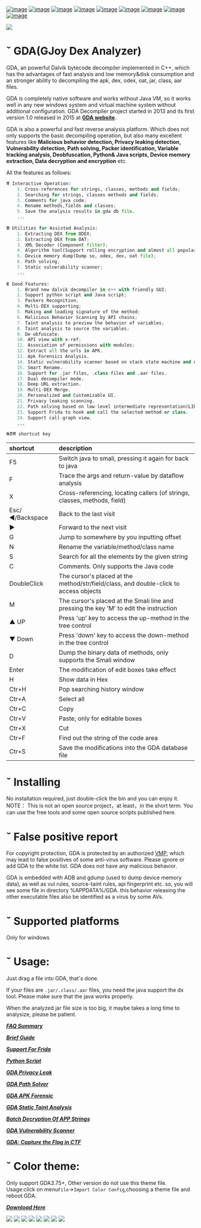 
[![image](https://img.shields.io/badge/website-GDA-brightgreen?logo=groupon)](http://www.gda.wiki:9090/?language=en)
[![image](https://img.shields.io/badge/Guide-Brief-brightgreen?logo=Talend&logoColor=red)](https://github.com/charles2gan/GDA-android-reversing-Tool/wiki)
[![image](https://img.shields.io/badge/Guide-PathSolver-brightgreen?logo=Talend&logoColor=red)](https://github.com/charles2gan/GDA-android-reversing-Tool/wiki/GDA-Path-Solver)
[![image](https://img.shields.io/badge/Guide-VulScanner-brightgreen?logo=Talend&logoColor=red)](https://github.com/charles2gan/GDA-android-reversing-Tool/wiki/GDA-Vulnerability-Scanner)
[![image](https://img.shields.io/badge/Guide-Script-brightgreen?logo=Talend&logoColor=red)](https://github.com/charles2gan/GDA-android-reversing-Tool/wiki/GDA-Python-scripts)
[![image](https://img.shields.io/badge/Guide-Taint%20Analysis-brightgreen?logo=Talend&logoColor=red)](https://github.com/charles2gan/GDA-android-reversing-Tool/wiki/GDA-Static-Taint-analysis)
[![image](https://img.shields.io/badge/Update-History-brightgreen?logo=Apache-Cassandra&logoColor=red)](http://www.gda.wiki:9090/update_list.php?language=en)
[![image](https://img.shields.io/badge/Chat-Zhihu-brightgreen?logo=Zhihu)](https://www.zhihu.com/people/gjden)
[![image](https://img.shields.io/badge/Chat-Twitter-brightgreen?logo=Twitter)](https://twitter.com/charles_gan1)

![](https://github.com/charles2gan/GDA-android-reversing-Tool/blob/master/GDA_PIC/mainpage.png)


# ˇ GDA(GJoy Dex Analyzer)

GDA, an powerful Dalvik bytecode decompiler implemented in C++, which has the advantages of fast analysis and low memory&disk consumption and an stronger ability to decompiling the apk, dex, odex, oat, jar, class, aar files.

GDA is completely native software and works without Java VM, so it works well in any new windows system and virtual machine system without additional configuration. GDA Decompiler project started in 2013 and its first version 1.0 released in 2015 at **[GDA website](http://www.gda.wiki:9090/index.php?language=en)**.

GDA is also a powerful and fast reverse analysis platform. Which does not only supports the basic decompiling operation, but also many excellent features like **Malicious behavior detection, Privacy leaking detection, Vulnerability detection, Path solving, Packer identification, Variable tracking analysis, Deobfuscation, Python& Java scripts, Device memory extraction, Data decryption and encryption** etc. 

All the features as follows:



```python
𝕬 Interactive Operation:
    1. Cross-references for strings, classes, methods and fields;
    2. Searching for strings, classes methods and fields;
    3. Comments for java code;
    4. Rename methods,fields and classes;
    5. Save the analysis results in gda db file.
    ...
  
𝕭 Utilities for Assisted Analysis:
    1. Extracting DEX from ODEX;
    2. Extracting DEX from OAT;
    3. XML Decoder (Component filter);
    4. Algorithm tool(Support rolling encryption and almost all popular encryption algorithms);
    5. Device memory dump(Dump so, odex, dex, oat file);
    6. Path solving;
    7. Static vulnerability scanner;
    ...
    
𝕮 Good Features:
    1. Brand new dalvik decompiler in c++ with friendly GUI;
    2. Support python script and Java script;
    3. Packers Recognition;
    4. Multi-DEX supporting;
    5. Making and loading signature of the method;
    6. Malicious Behavior Scanning by API chains;
    7. Taint analysis to preview the behavior of variables;
    8. Taint analysis to source the variables;
    9. De-obfuscate;
    10. API view with x-ref;
    11. Association of permissions with modules;
    12. Extract all the urls in APK.
    13. Apk Forensics Analysis.
    14. Static vulnerability scanner based on stack state machine and dynamic rule interpreter..
    15. Smart Rename.
    16. Support for .jar files, .class files and .aar files.
    17. Dual decompiler mode.
    18. Deep URL extraction.
    19. Multi-DEX Merge.
    20. Personalized and Customizable UI.
    21. Privacy leaking scanning.
    22. Path solving based on low-level intermediate representation(LIR).
    23. Support Frida to hook and call the selected method or class.
    24. Support call-graph view.
    ...
```  


`𝕲𝕯𝕬 shortcut key`

|shortcut    |description|
|:-|:-|
|F5   |Switch java to smali, pressing it again for back to java|
|F    |Trace the args and return-value by dataflow analysis|
|X    |Cross-referencing, locating callers (of strings, classes, methods, field)|
|Esc/◄/Backspace    |Back to the last visit|
|►    |Forward to the next visit|
|G    |Jump to somewhere by you inputting offset |
|N    |Rename the variable/method/class name|
|S    |Search for all the elements by the given string|
|C    |Comments. Only supports the Java code|
|DoubleClick    |The cursor's placed at the method/str/field/class, and double-click to access objects|
|M    |The cursor's placed at the Smali line and pressing the key 'M' to edit the instruction|
|▲ UP   |Press 'up' key to access the up-method in the tree control|
|▼ Down  |Press 'down' key to access the down-method in the tree control|
|D    |Dump the binary data of methods, only supports the Smali window|
|Enter     |The modification of edit boxes take effect|
|H    |Show data in Hex|
|Ctr+H    |Pop searching history window|
|Ctr+A    |Select all|
|Ctr+C    |Copy|
|Ctr+V    |Paste, only for editable boxes|
|Ctr+X    |Cut|
|Ctr+F    |Find out the string of the code area|
|Ctr+S    |Save the modifications into the GDA database file|


# ˇ Installing

  No installation required, just double-click the bin and you can enjoy it. 
  NOTE：
  This is not an open source project，at least，in the short term. You can use the free tools and some open source scripts published here. 
  
# ˇ False positive report
  
  For copyright protection, GDA is protected by an authorized [VMP](http://vmpsoft.com/), which may lead to false positives of some anti-virus software. Please ignore or add GDA to the white list. GDA does not have any malicious behavior.
  
  GDA is embedded with ADB and gdump (used to dump device memory data), as well as vul rules, source-taint rules, api fingerprint etc. so, you will see some file in directory %APPDATA%/GDA. this behavior releasing the other executable files also be identified as a virus by some AVs.

# ˇ Supported platforms

  Only for windows

# ˇ Usage:

  Just drag a file into GDA, that's done. 
  
  If your files are `.jar/.class/.aar` files, you need the java support the dx tool. Please make sure that the java works properly.
  
  When the analyzed jar file size is too big, it maybe takes a long time to analysize, please be patient.
  
 
  ***[FAQ Summary](https://github.com/charles2gan/GDA-android-reversing-Tool/wiki/GDA-Decompiler-FAQ-Summary)***
  
  ***[Brief Guide](https://github.com/charles2gan/GDA-android-reversing-Tool/wiki)***
  
  ***[Support For Frida](https://github.com/charles2gan/GDA-android-reversing-Tool/wiki/GDA-support-for-the-frida)***
  
  ***[Python Script](https://github.com/charles2gan/GDA-android-reversing-Tool/wiki/GDA-Python-scripts)***
  
  ***[GDA Privacy Leak](https://github.com/charles2gan/GDA-android-reversing-Tool/wiki/GDA-Privacy-Leak-Detection)***
  
  ***[GDA Path Solver](https://github.com/charles2gan/GDA-android-reversing-Tool/wiki/GDA-Path-Solver)***
  
  ***[GDA APK Forensic](https://github.com/charles2gan/GDA-android-reversing-Tool/wiki/GDA-APK-Forensic)***
  
  ***[GDA Static Taint Analysis](https://github.com/charles2gan/GDA-android-reversing-Tool/wiki/GDA-Static-Taint-analysis)***
  
  ***[Batch Decryption Of APP Strings](https://github.com/charles2gan/GDA-android-reversing-Tool/wiki/Batch-decryption-of-APP-strings)***
  
  ***[GDA Vulnerability Scanner](https://github.com/charles2gan/GDA-android-reversing-Tool/wiki/GDA-Vulnerability-Scanner)***
  
  ***[GDA: Capture the Flag in CTF](https://github.com/charles2gan/GDA-android-reversing-Tool/wiki/GDA:-%22Unpacking-Decompiling-Decrypting%22-to-Capture-the-Flag-in-CTF-Game)***
  
# ˇ Color theme:

Only support GDA3.75+, Other version do not use this theme file. Usage:click on menu`File`->`Import Color Config`,choosing a theme file and reboot GDA.

***[Download Here](https://github.com/charles2gan/GDA-android-reversing-Tool/tree/master/GDA%20Color%20theme)***

  ![](https://github.com/charles2gan/GDA-android-reversing-Tool/blob/master/GDA%20Color%20theme/white_black.png)
  ![](https://github.com/charles2gan/GDA-android-reversing-Tool/blob/master/GDA%20Color%20theme/white_black1.png)
  ![](https://github.com/charles2gan/GDA-android-reversing-Tool/blob/master/GDA%20Color%20theme/white_red.png)
  ![](https://github.com/charles2gan/GDA-android-reversing-Tool/blob/master/GDA%20Color%20theme/black_black.png)
  ![](https://github.com/charles2gan/GDA-android-reversing-Tool/blob/master/GDA%20Color%20theme/black_black_smali.png)
  ![](https://github.com/charles2gan/GDA-android-reversing-Tool/blob/master/GDA%20Color%20theme/black_black_smali1.png)
  ![](https://github.com/charles2gan/GDA-android-reversing-Tool/blob/master/GDA%20Color%20theme/black_blue.png)
  ![](https://github.com/charles2gan/GDA-android-reversing-Tool/blob/master/GDA%20Color%20theme/black_green.png)
  

